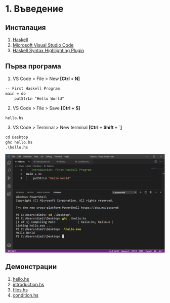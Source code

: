# 1. Въведение

## Инсталация

1. [Haskell](https://www.haskell.org/)
2. [Microsoft Visual Studio Code](https://code.visualstudio.com/Download)
3. [Haskell Syntax Highlighting Plugin](https://marketplace.visualstudio.com/items?itemName=justusadam.language-haskell)

## Първа програма
1. VS Code > File > New **[Ctrl + N]**
```
-- First Haskell Program
main = do
    putStrLn "Hello World"
```
2. VS Code > File > Save **[Ctrl + S]**
```
hello.hs
```
3. VS Code > Terminal > New terminal **[Ctrl + Shift + `]**
```
cd Desktop
ghc hello.hs
.\hello.hs
```
![hello.png](hello.png)

## Демонстрации
1. [hello.hs](hello.hs)
2. [introduction.hs](introduction.hs)
3. [files.hs](files.hs)
4. [condition.hs](condition.hs)